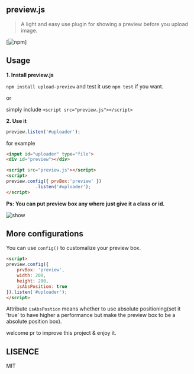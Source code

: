 ## preview.js

> A light and easy use plugin for showing a preview before you upload image.

[![npm]()]



## Usage

**1. Install preview.js**

`npm install upload-preview` and test it use `npm test` if you want.

or

simply include `<script src="preview.js"></script>`

**2. Use it**

```javascript
preview.listen('#uploader');
```

for example

```html
<input id="uploader" type="file">
<div id="preview"></div>

<script src="preview.js"></script>
<script>
preview.config({ prvBox:'preview' })
	       .listen('#uploader');
</script>
```

**Ps: You can put preview box any where just give it a class or id.**

![show](http://o6x2vif88.bkt.clouddn.com/preview-uploader.png)

## More configurations

You can use `config()` to customalize your preview box.

```html
<script>
preview.config({
    prvBox: 'preview',
    width: 200,
    height: 200,
    isAbsPosition: true
}).listen('#uploader');
</script>
```

Attribute `isAbsPostion`  means whether to use absolute positioning(set it 'true' to have higher a performance but make the preview box to be a absolute position box).

welcome pr to improve this project & enjoy it.

## LISENCE
MIT